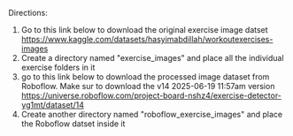 Directions:

1. Go to this link below to download the original exercise image datset
    https://www.kaggle.com/datasets/hasyimabdillah/workoutexercises-images
2. Create a directory named "exercise_images" and place all the individual exercise folders in it
3. go to this link below to download the processed image dataset from Roboflow. Make sur to download the v14 2025-06-19 11:57am version
     https://universe.roboflow.com/project-board-nshz4/exercise-detector-yg1mt/dataset/14
4. Create another directory named "roboflow_exercise_images" and place the Roboflow datset inside it

